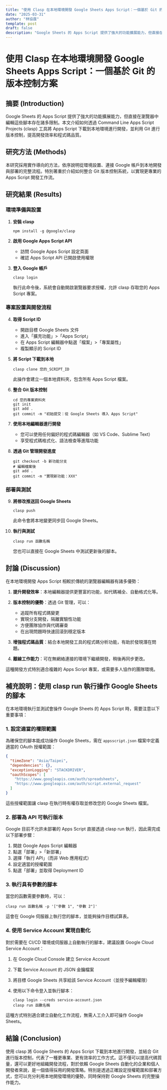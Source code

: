 ```yaml
---
title: "使用 Clasp 在本地環境開發 Google Sheets Apps Script：一個基於 Git 的版本控制方案"
date: "2025-03-31"
author: "林協霆"
template: post
draft: false
description: "Google Sheets 的 Apps Script 提供了強大的功能擴展能力，但直接在瀏覽器中編輯這些腳本存在諸多限制。本文介紹如何透過 Command Line Apps Script Projects (clasp) 工具將 Apps Script 下載到本地環境進行開發，並利用 Git 進行版本控制，提高開發效率和程式碼品質。"
---
```



# 使用 Clasp 在本地環境開發 Google Sheets Apps Script：一個基於 Git 的版本控制方案

## 摘要 (Introduction)

Google Sheets 的 Apps Script 提供了強大的功能擴展能力，但直接在瀏覽器中編輯這些腳本存在諸多限制。本文介紹如何透過 Command Line Apps Script Projects (clasp) 工具將 Apps Script 下載到本地環境進行開發，並利用 Git 進行版本控制，提高開發效率和程式碼品質。

## 研究方法 (Methods)

本研究採用實作導向的方法，依序說明從環境設置、連接 Google 帳戶到本地開發與部署的完整流程。特別著重於介紹如何整合 Git 版本控制系統，以實現更專業的 Apps Script 開發工作流。

## 研究結果 (Results)

### 環境準備與設置

1. **安裝 clasp**

   ```
   npm install -g @google/clasp
   ```

2. **啟用 Google Apps Script API**
   - 訪問 Google Apps Script 設定頁面
   - 確認 Apps Script API 已開啟使用權限

3. **登入 Google 帳戶**

   ```
   clasp login
   ```

   執行此命令後，系統會自動開啟瀏覽器要求授權，允許 clasp 存取您的 Apps Script 專案。

### 專案設置與開發流程

4. **取得 Script ID**
   - 開啟目標 Google Sheets 文件
   - 進入「擴充功能」>「Apps Script」
   - 在 Apps Script 編輯器中點選「檔案」>「專案屬性」
   - 複製顯示的 Script ID

5. **將 Script 下載到本地**

   ```
   clasp clone 您的_SCRIPT_ID
   ```

   此操作會建立一個本地資料夾，包含所有 Apps Script 檔案。

6. **整合 Git 版本控制**

   ```
   cd 您的專案資料夾
   git init
   git add .
   git commit -m "初始提交：從 Google Sheets 導入 Apps Script"
   ```

7. **使用本地編輯器進行開發**
   - 您可以使用任何偏好的程式碼編輯器（如 VS Code、Sublime Text）
   - 享受程式碼格式化、語法檢查等進階功能

8. **透過 Git 管理開發進度**

   ```
   git checkout -b 新功能分支
   # 編輯檔案後
   git add .
   git commit -m "實現新功能：XXX"
   ```

### 部署與測試

9. **將修改推送回 Google Sheets**

   ```
   clasp push
   ```

   此命令會將本地變更同步回 Google Sheets。

10. **執行與測試**

    ```
    clasp run 函數名稱
    ```

    您也可以直接在 Google Sheets 中測試更新後的腳本。

## 討論 (Discussion)

在本地環境開發 Apps Script 相較於傳統的瀏覽器編輯器有諸多優勢：

1. **提升開發效率**：本地編輯器提供更豐富的功能，如代碼補全、自動格式化等。

2. **版本控制的優勢**：透過 Git 管理，可以：
   - 追蹤所有程式碼變更
   - 實現分支開發，隔離實驗性功能
   - 方便團隊協作與代碼審查
   - 在出現問題時快速回滾到穩定版本

3. **增強程式碼品質**：結合本地開發工具的程式碼分析功能，有助於發現潛在問題。

4. **離線工作能力**：可在無網絡連接的環境下繼續開發，稍後再同步更改。

這種開發方式特別適合複雜的 Apps Script 專案，或需要多人協作的團隊環境。

## 補充說明：使用 clasp run 執行操作 Google Sheets 的腳本

在本地環境執行並測試會操作 Google Sheets 的 Apps Script 時，需要注意以下重要事項：

### 1. 設定適當的權限範圍

為確保您的腳本能成功操作 Google Sheets，需在 `appsscript.json` 檔案中定義適當的 OAuth 授權範圍：

```json
{
  "timeZone": "Asia/Taipei",
  "dependencies": {},
  "exceptionLogging": "STACKDRIVER",
  "oauthScopes": [
    "https://www.googleapis.com/auth/spreadsheets",
    "https://www.googleapis.com/auth/script.external_request"
  ]
}
```

這些授權範圍讓 clasp 在執行時有權存取並修改您的 Google Sheets 檔案。

### 2. 部署為 API 可執行版本

Google 目前不允許未部署的 Apps Script 直接透過 clasp run 執行，因此需完成以下部署步驟：

1. 開啟 Google Apps Script 編輯器
2. 點選「部署」>「新部署」
3. 選擇「執行 API」（而非 Web 應用程式）
4. 設定適當的授權範圍
5. 點選「部署」並取得 Deployment ID

### 3. 執行具有參數的腳本

當您的函數需要參數時，可以：

```
clasp run 函數名稱 -p '["參數 1", "參數 2"]'
```

這會在 Google 伺服器上執行您的腳本，並能夠操作目標試算表。

### 4. 使用 Service Account 實現自動化

對於需要在 CI/CD 環境或伺服器上自動執行的腳本，建議設置 Google Cloud Service Account：

1. 在 Google Cloud Console 建立 Service Account
2. 下載 Service Account 的 JSON 金鑰檔案
3. 將目標 Google Sheets 共享給該 Service Account（並授予編輯權限）
4. 使用以下命令登入並執行腳本：

   ```
   clasp login --creds service-account.json
   clasp run 函數名稱
   ```

這種方式特別適合建立自動化工作流程，無需人工介入即可操作 Google Sheets。

## 結論 (Conclusion)

使用 clasp 將 Google Sheets 的 Apps Script 下載到本地進行開發，並結合 Git 進行版本控制，代表了一種更專業、更有效率的工作方式。這不僅可以提高代碼質量，還可以更好地組織開發流程，對於依賴 Google Sheets 自動化的企業和個人開發者來說，是一個值得採用的開發策略。特別是透過正確設定授權範圍和部署方式，您可以充分利用本地開發環境的優勢，同時保持對 Google Sheets 的完整操作能力。

